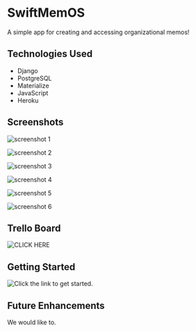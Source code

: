 # SwiftMemOS

A simple app for creating and accessing organizational memos!

## Technologies Used

- Django
- PostgreSQL
- Materialize
- JavaScript
- Heroku

## Screenshots

![screenshot 1](https://i.imgur.com/7Z2zupc.png)

![screenshot 2](https://i.imgur.com/iwN9w6f.png)

![screenshot 3](https://i.imgur.com/UpE9cvi.png)

![screenshot 4](https://i.imgur.com/1uZcsnf.png)

![screenshot 5](https://i.imgur.com/mMX5X4H.png)

![screenshot 6](https://i.imgur.com/FjzqhS1.png)

## Trello Board

![CLICK HERE](https://trello.com/b/f4B0tAby/unit-4-project)

## Getting Started

![Click the link](https://swiftmemos1.herokuapp.com/) to get started.

## Future Enhancements

We would like to.